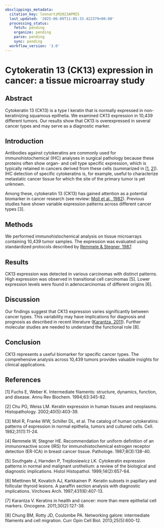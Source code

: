 ```yaml
---
obsclippings_metadata:
  citation_key: lennartzM2023APMIS
  last_updated: '2025-06-09T11:05:33.422379+00:00'
  processing_status:
    fetch: pending
    organize: pending
    parse: pending
    sync: pending
  workflow_version: '3.0'
---
```


# Cytokeratin 13 (CK13) expression in cancer: a tissue microarray study

## Abstract

Cytokeratin 13 (CK13) is a type I keratin that is normally expressed in non-keratinizing squamous epithelia. We examined CK13 expression in 10,439 different tumors. Our results show that CK13 is overexpressed in several cancer types and may serve as a diagnostic marker.

## Introduction

Antibodies against cytokeratins are commonly used for immunohistochemical (IHC) analyses in surgical pathology because these proteins often show organ- and cell type specific expression, which is typically retained in cancers derived from these cells (summarized in \[[1](https://onlinelibrary.wiley.com/doi/10.1111/#apm13280-bib-0001), [2](https://onlinelibrary.wiley.com/doi/10.1111/#apm13280-bib-0002)\]). IHC detection of specific cytokeratins is, for example, useful to characterize metastatic cancer tissue for which the site of the primary tumor is yet unknown.

Among these, cytokeratin 13 (CK13) has gained attention as a potential biomarker in cancer research (see review: [Moll et al., 1982](https://doi.org/10.1016/0092-8674(82)90400-7)). Previous studies have shown variable expression patterns across different cancer types [3].

## Methods

We performed immunohistochemical analysis on tissue microarrays containing 10,439 tumor samples. The expression was evaluated using standardized protocols described by [Remmele & Stegner, 1987](https://pubmed.ncbi.nlm.nih.gov/3303008/).

## Results

CK13 expression was detected in various carcinomas with distinct patterns. High expression was observed in transitional cell carcinomas [5]. Lower expression levels were found in adenocarcinomas of different origins [6].

## Discussion

Our findings suggest that CK13 expression varies significantly between cancer types. This variability may have implications for diagnosis and prognosis as described in recent literature ([Karantza, 2011](https://doi.org/10.1038/onc.2010.456)). Further molecular studies are needed to understand the functional role [8].

## Conclusion

CK13 represents a useful biomarker for specific cancer types. The comprehensive analysis across 10,439 tumors provides valuable insights for clinical applications.

## References

[1] Fuchs E, Weber K. Intermediate filaments: structure, dynamics, function, and disease. Annu Rev Biochem. 1994;63:345-82.

[2] Chu PG, Weiss LM. Keratin expression in human tissues and neoplasms. Histopathology. 2002;40(5):403-39.

[3] Moll R, Franke WW, Schiller DL, et al. The catalog of human cytokeratins: patterns of expression in normal epithelia, tumors and cultured cells. Cell. 1982;31(1):11-24.

[4] Remmele W, Stegner HE. Recommendation for uniform definition of an immunoreactive score (IRS) for immunohistochemical estrogen receptor detection (ER-ICA) in breast cancer tissue. Pathologe. 1987;8(3):138-40.

[5] Southgate J, Harnden P, Trejdosiewicz LK. Cytokeratin expression patterns in normal and malignant urothelium: a review of the biological and diagnostic implications. Histol Histopathol. 1999;14(2):657-64.

[6] Miettinen M, Kovatich AJ, Karkkainen P. Keratin subsets in papillary and follicular thyroid lesions. A paraffin section analysis with diagnostic implications. Virchows Arch. 1997;431(6):407-13.

[7] Karantza V. Keratins in health and cancer: more than mere epithelial cell markers. Oncogene. 2011;30(2):127-38.

[8] Chung BM, Rotty JD, Coulombe PA. Networking galore: intermediate filaments and cell migration. Curr Opin Cell Biol. 2013;25(5):600-12. 